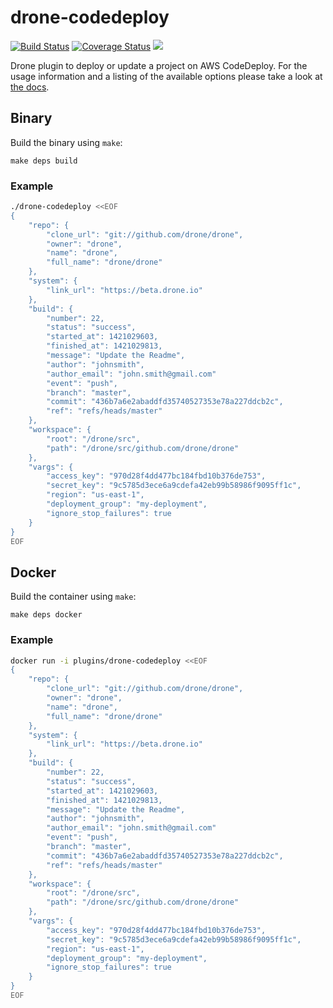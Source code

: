# drone-codedeploy

[![Build Status](http://beta.drone.io/api/badges/drone-plugins/drone-codedeploy/status.svg)](http://beta.drone.io/drone-plugins/drone-codedeploy)
[![Coverage Status](https://aircover.co/badges/drone-plugins/drone-codedeploy/coverage.svg)](https://aircover.co/drone-plugins/drone-codedeploy)
[![](https://badge.imagelayers.io/plugins/drone-codedeploy:latest.svg)](https://imagelayers.io/?images=plugins/drone-codedeploy:latest 'Get your own badge on imagelayers.io')

Drone plugin to deploy or update a project on AWS CodeDeploy. For the usage information and a listing of the available options please take a look at [the docs](DOCS.md).

## Binary

Build the binary using `make`:

```
make deps build
```

### Example

```sh
./drone-codedeploy <<EOF
{
    "repo": {
        "clone_url": "git://github.com/drone/drone",
        "owner": "drone",
        "name": "drone",
        "full_name": "drone/drone"
    },
    "system": {
        "link_url": "https://beta.drone.io"
    },
    "build": {
        "number": 22,
        "status": "success",
        "started_at": 1421029603,
        "finished_at": 1421029813,
        "message": "Update the Readme",
        "author": "johnsmith",
        "author_email": "john.smith@gmail.com"
        "event": "push",
        "branch": "master",
        "commit": "436b7a6e2abaddfd35740527353e78a227ddcb2c",
        "ref": "refs/heads/master"
    },
    "workspace": {
        "root": "/drone/src",
        "path": "/drone/src/github.com/drone/drone"
    },
    "vargs": {
        "access_key": "970d28f4dd477bc184fbd10b376de753",
        "secret_key": "9c5785d3ece6a9cdefa42eb99b58986f9095ff1c",
        "region": "us-east-1",
        "deployment_group": "my-deployment",
        "ignore_stop_failures": true
    }
}
EOF
```

## Docker

Build the container using `make`:

```
make deps docker
```

### Example

```sh
docker run -i plugins/drone-codedeploy <<EOF
{
    "repo": {
        "clone_url": "git://github.com/drone/drone",
        "owner": "drone",
        "name": "drone",
        "full_name": "drone/drone"
    },
    "system": {
        "link_url": "https://beta.drone.io"
    },
    "build": {
        "number": 22,
        "status": "success",
        "started_at": 1421029603,
        "finished_at": 1421029813,
        "message": "Update the Readme",
        "author": "johnsmith",
        "author_email": "john.smith@gmail.com"
        "event": "push",
        "branch": "master",
        "commit": "436b7a6e2abaddfd35740527353e78a227ddcb2c",
        "ref": "refs/heads/master"
    },
    "workspace": {
        "root": "/drone/src",
        "path": "/drone/src/github.com/drone/drone"
    },
    "vargs": {
        "access_key": "970d28f4dd477bc184fbd10b376de753",
        "secret_key": "9c5785d3ece6a9cdefa42eb99b58986f9095ff1c",
        "region": "us-east-1",
        "deployment_group": "my-deployment",
        "ignore_stop_failures": true
    }
}
EOF
```
